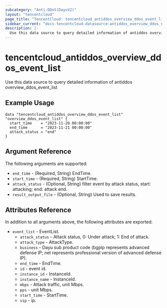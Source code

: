 ```yaml
---
subcategory: "Anti-DDoS(DayuV2)"
layout: "tencentcloud"
page_title: "TencentCloud: tencentcloud_antiddos_overview_ddos_event_list"
sidebar_current: "docs-tencentcloud-datasource-antiddos_overview_ddos_event_list"
description: |-
  Use this data source to query detailed information of antiddos overview_ddos_event_list
---
```


# tencentcloud_antiddos_overview_ddos_event_list

Use this data source to query detailed information of antiddos overview_ddos_event_list

## Example Usage

```hcl
data "tencentcloud_antiddos_overview_ddos_event_list" "overview_ddos_event_list" {
  start_time    = "2023-11-20 00:00:00"
  end_time      = "2023-11-21 00:00:00"
  attack_status = "end"
}
```

## Argument Reference

The following arguments are supported:

* `end_time` - (Required, String) EndTime.
* `start_time` - (Required, String) StartTime.
* `attack_status` - (Optional, String) filter event by attack status, start: attacking; end: attack end.
* `result_output_file` - (Optional, String) Used to save results.

## Attributes Reference

In addition to all arguments above, the following attributes are exported:

* `event_list` - EventList.
  * `attack_status` - Attack status, 0: Under attack; 1: End of attack.
  * `attack_type` - AttackType.
  * `business` - Dayu sub product code (bgpip represents advanced defense IP; net represents professional version of advanced defense IP).
  * `end_time` - EndTime.
  * `id` - event id.
  * `instance_id` - InstanceId.
  * `instance_name` - InstanceId.
  * `mbps` - Attack traffic, unit Mbps.
  * `pps` - unit Mbps.
  * `start_time` - StartTime.
  * `vip` - ip.


